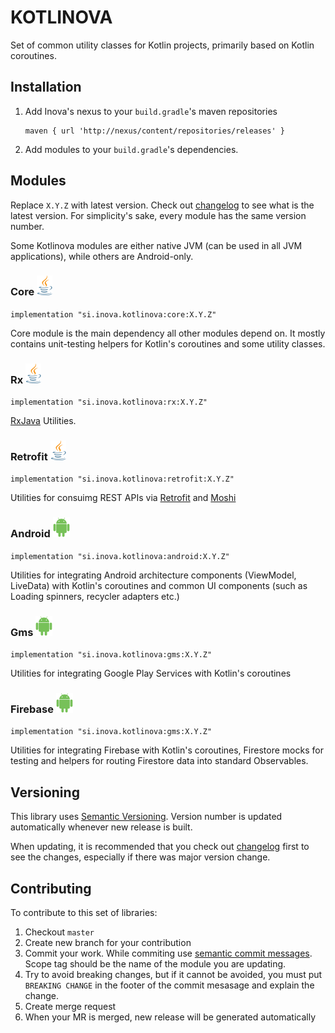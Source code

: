 # KOTLINOVA

Set of common utility classes for Kotlin projects, primarily based on Kotlin coroutines.

## Installation

1. Add Inova's nexus to your `build.gradle`'s maven repositories

    ```
    maven { url 'http://nexus/content/repositories/releases' }
    ```

2. Add modules to your `build.gradle`'s dependencies.

## Modules

Replace `X.Y.Z` with latest version. Check out [changelog](http://hydra/matejd/kotlinova/blob/master/CHANGELOG.MD) to see what is the latest version. For simplicity's sake, every module has the same version number.

Some Kotlinova modules are either native JVM (can be used in all JVM applications),
while others are Android-only.

### Core ![Java Module](docs/java_module.png)

`implementation "si.inova.kotlinova:core:X.Y.Z"`

Core module is the main dependency all other modules depend on. It mostly contains unit-testing helpers for Kotlin's coroutines and some utility classes.

### Rx ![Java Module](docs/java_module.png)

`implementation "si.inova.kotlinova:rx:X.Y.Z"`

[RxJava](https://github.com/ReactiveX/RxJava) Utilities.

### Retrofit ![Java Module](docs/java_module.png)

`implementation "si.inova.kotlinova:retrofit:X.Y.Z"`

Utilities for consuimg REST APIs via [Retrofit](https://github.com/square/retrofit) and [Moshi](https://github.com/square/moshi)

### Android ![Android Module](docs/android_module.png)

`implementation "si.inova.kotlinova:android:X.Y.Z"`

Utilities for integrating Android architecture components (ViewModel, LiveData) with Kotlin's coroutines and common UI components (such as Loading spinners, recycler adapters etc.)

### Gms ![Android Module](docs/android_module.png)

`implementation "si.inova.kotlinova:gms:X.Y.Z"`

Utilities for integrating Google Play Services with Kotlin's coroutines

### Firebase ![Android Module](docs/android_module.png)

`implementation "si.inova.kotlinova:gms:X.Y.Z"`

Utilities for integrating Firebase with Kotlin's coroutines, Firestore mocks for testing and helpers for routing Firestore data into standard Observables.

## Versioning

This library uses [Semantic Versioning](https://semver.org/). Version number is updated automatically whenever new release is built.

When updating, it is recommended that you check out [changelog](http://hydra/matejd/kotlinova/blob/master/CHANGELOG.MD) first to see the changes, especially if there was major version change.

## Contributing

To contribute to this set of libraries:

1. Checkout `master`
2. Create new branch for your contribution
3. Commit your work. While commiting use [semantic commit messages](http://karma-runner.github.io/0.10/dev/git-commit-msg.html). Scope tag should be the name of the module you are updating.
4. Try to avoid breaking changes, but if it cannot be avoided, you must put `BREAKING CHANGE` in the footer of the commit mesasage and explain the change.
5. Create merge request
6. When your MR is merged, new release will be generated automatically